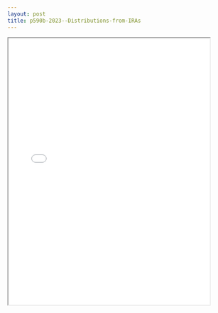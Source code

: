 ```yaml
---
layout: post
title: p590b-2023--Distributions-from-IRAs
---
```


<div class="pdf-container">
<iframe src="/ea//_pdf-2-md/p590b-2023--Distributions-from-IRAs.pdf" height="600" width="90%" allowFullScreen="true"></iframe>
</div>

